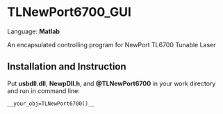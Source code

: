 TLNewPort6700\_GUI
=================

Language: __Matlab__

An encapsulated controlling program for NewPort TL6700 Tunable Laser

Installation and Instruction
----------------------------

Put __usbdll.dll__, __NewpDll.h__, and __@TLNewPort6700__  in your work directory and run in command line:

    __your_obj=TLNewPort6700()__
